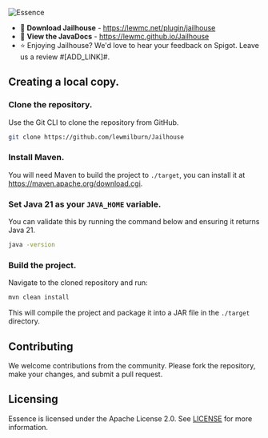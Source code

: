 ![Essence](https://cdn.modrinth.com/data/cached_images/1a9959eb6d98d5e50f561c021de086a8212cc7cc.png)

- 💾 **Download Jailhouse** - https://lewmc.net/plugin/jailhouse
- 🔧 **View the JavaDocs** - https://lewmc.github.io/Jailhouse
- ⭐ Enjoying Jailhouse? We'd love to hear your feedback on Spigot. Leave us a review #[ADD_LINK]#.

## Creating a local copy.

### Clone the repository.

Use the Git CLI to clone the repository from GitHub.

```sh
git clone https://github.com/lewmilburn/Jailhouse
```

### Install Maven.

You will need Maven to build the project to `./target`, you can install it at https://maven.apache.org/download.cgi.

### Set Java 21 as your `JAVA_HOME` variable.

You can validate this by running the command below and ensuring it returns Java 21.

```sh
java -version
```

### Build the project.

Navigate to the cloned repository and run:

```sh
mvn clean install
```

This will compile the project and package it into a JAR file in the `./target` directory.

## Contributing

We welcome contributions from the community. Please fork the repository, make your changes, and submit a pull request.

## Licensing

Essence is licensed under the Apache License 2.0. See [LICENSE](LICENSE) for more information.